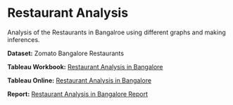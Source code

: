 # Restaurant Analysis
Analysis of the Restaurants in Bangalroe using different graphs and making inferences.

__Dataset:__ Zomato Bangalore Restaurants

__Tableau Workbook:__ [Restaurant Analysis in Bangalore](Restaurant%20Analysis%20in%20Bangalore.twbx)

__Tableau Online:__ [Restaurant Analysis in Bangalore](https://public.tableau.com/app/profile/ram.kumar8493/viz/RestaurantAnalysisinBangalore/RestaurantAnalysisinBangalore?publish=yes)

__Report:__ [Restaurant Analysis in Bangalore Report](Restaurant%20Analysis%20in%20Bangalore%20Report.pdf)